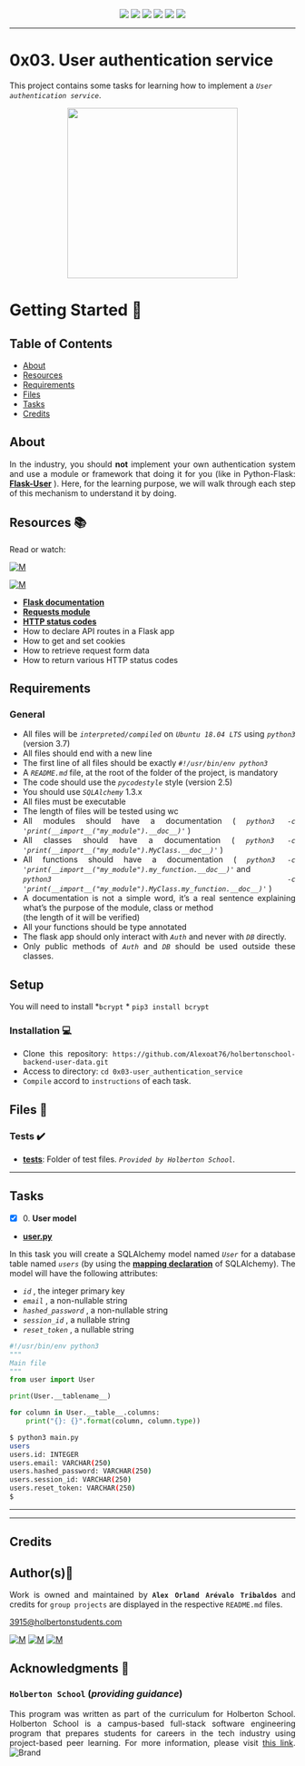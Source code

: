 <p align="center">
<img src="https://img.shields.io/badge/LINUX-darkgreen.svg"/>
<img src="https://img.shields.io/badge/Shell-ligthgreen.svg"/>
<img src="https://img.shields.io/badge/Vim-green.svg"/>
<img src="https://img.shields.io/badge/Python-blue.svg"/>
<img src="https://img.shields.io/badge/SQLAlchemy-indianred.svg"/>
<img src="https://img.shields.io/badge/Markdown-black.svg"/><br>	
</p>

---

# 0x03. User authentication service

This project contains some tasks for learning how to implement a *`User authentication service`*.

<p align="center">
  <img width="300"
        src="https://files.realpython.com/media/Building-a-Simple-Web-App-With-Bottle-SQLAlchemy-and-the-Twitter-API_Watermarked.93f687b7b47c.jpg"
  >
</p>

# Getting Started :running:	
<div style="text-align: justify">

## Table of Contents
* [About](#about)
* [Resources](#resources-books)
* [Requirements](#requirements)
* [Files](#files-file_folder)
* [Tasks](#tasks)
* [Credits](#credits)

## About

In the industry, you should  **not**  implement your own authentication system and use a module or framework that doing it for you (like in Python-Flask:  **[Flask-User](https://intranet.hbtn.io/rltoken/r1XmxzZ-clc7laax6Tm7WQ)** ). Here, for the learning purpose, we will walk through each step of this mechanism to understand it by doing.

## Resources :books:
Read or watch:
	
[![M](https://upload.wikimedia.org/wikipedia/commons/thumb/2/2f/Google_2015_logo.svg/80px-Google_2015_logo.svg.png)](https://www.google.com/search?q=user+authentication+service+python+flask&oq=User+authentication+service+python&aqs=chrome.1.69i57j33i160l2j33i22i29i30l4.149956j0j15&sourceid=chrome&ie=UTF-8)

[![M](https://upload.wikimedia.org/wikipedia/commons/thumb/e/e1/Logo_of_YouTube_%282015-2017%29.svg/70px-Logo_of_YouTube_%282015-2017%29.svg.png)](https://www.youtube.com/results?search_query=user+authentication+service+python+flask)

- **[Flask documentation](https://intranet.hbtn.io/rltoken/LSFQS3aarknJpMZVr9Je1Q)** 
- **[Requests module](https://intranet.hbtn.io/rltoken/PqxwI-hQOe4b4Hhah4fbVg)** 
- **[HTTP status codes](https://intranet.hbtn.io/rltoken/QoqUvOM9taMBOVaeB_g06g)**
- How to declare API routes in a Flask app
- How to get and set cookies
- How to retrieve request form data
- How to return various HTTP status codes

## Requirements
### General
* All files will be *` interpreted/compiled `* on *` Ubuntu 18.04 LTS `* using  *` python3 `*  (version 3.7)
* All files should end with a new line
* The first line of all files should be exactly  *` #!/usr/bin/env python3 `* 
* A  *` README.md `*  file, at the root of the folder of the project, is mandatory
* The code should use the  *` pycodestyle `*  style (version 2.5)
* You should use  *` SQLAlchemy `* 1.3.x
* All files must be executable
* The length of files will be tested using wc
* All modules should have a documentation ( *` python3 -c 'print(__import__("my_module").__doc__)' `* )
* All classes should have a documentation ( *` python3 -c 'print(__import__("my_module").MyClass.__doc__)' `* )
* All functions should have a documentation ( *` python3 -c 'print(__import__("my_module").my_function.__doc__)' `* and  <br>
*` python3 -c 'print(__import__("my_module").MyClass.my_function.__doc__)' `* )
* A documentation is not a simple word, it’s a real sentence explaining what’s the purpose of the module, class or method <br>
	(the length of it will be verified)
* All your functions should be type annotated
* The flask app should only interact with  *` Auth `*  and never with  *` DB `*  directly.
* Only public methods of  *` Auth `*  and  *` DB `*  should be used outside these classes.

## Setup
You will need to install   *` bcrypt ` *
``` pip3 install bcrypt ```

### Installation :computer:
	
- Clone this repository: `https://github.com/Alexoat76/holbertonschool-backend-user-data.git`	
- Access to directory: `cd 0x03-user_authentication_service`
- `Compile` accord to `instructions` of each task.

## Files :file_folder:

### Tests :heavy_check_mark:

+ **[tests](./tests)**: Folder of test files. *`Provided by Holberton School`*.

---

## Tasks

+ [x] 0\. **User model**
+ **[user.py](./user.py)**

In this task you will create a SQLAlchemy model named   *` User `*   for a database table named   *` users `*   (by using the  **[mapping declaration](https://intranet.hbtn.io/rltoken/IF5xw2va364LrJEntCXLlg)**
  of SQLAlchemy). 
The model will have the following attributes:
*  *` id `* , the integer primary key
*  *` email `* , a non-nullable string
*  *` hashed_password `* , a non-nullable string
*  *` session_id `* , a nullable string
*  *` reset_token `* , a nullable string

```python
#!/usr/bin/env python3
"""
Main file
"""
from user import User

print(User.__tablename__)

for column in User.__table__.columns:
    print("{}: {}".format(column, column.type))

```
```bash
$ python3 main.py
users
users.id: INTEGER
users.email: VARCHAR(250)
users.hashed_password: VARCHAR(250)
users.session_id: VARCHAR(250)
users.reset_token: VARCHAR(250)
$ 

```
---


---

## Credits

## Author(s):blue_book:

Work is owned and maintained by 
	**`Alex Orland Arévalo Tribaldos`**  and credits for `group projects` are displayed in the respective `README.md` files.

<3915@holbertonstudents.com>
	
[![M](https://upload.wikimedia.org/wikipedia/commons/thumb/9/91/Octicons-mark-github.svg/25px-Octicons-mark-github.svg.png)](https://github.com/Alexoat76)
[![M](https://upload.wikimedia.org/wikipedia/fr/thumb/c/c8/Twitter_Bird.svg/25px-Twitter_Bird.svg.png)](https://twitter.com/aoarevalot)
[![M](https://upload.wikimedia.org/wikipedia/commons/thumb/c/ca/LinkedIn_logo_initials.png/25px-LinkedIn_logo_initials.png)](https://www.linkedin.com/in/Alexoat76/)

## Acknowledgments :mega: 

### **`Holberton School`** (*providing guidance*)
	
This program was written as part of the curriculum for Holberton School.
Holberton School is a campus-based full-stack software engineering program
that prepares students for careers in the tech industry using project-based
peer learning. For more information,  please visit [this link](https://www.holbertonschool.com/).
![Brand](https://assets.website-files.com/6105315644a26f77912a1ada/610540e8b4cd6969794fe673_Holberton_School_logo-04-04.svg)
